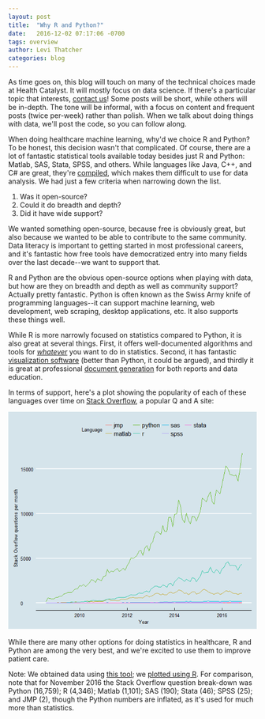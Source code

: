 ```yaml
---
layout: post
title:  "Why R and Python?"
date:   2016-12-02 07:17:06 -0700
tags: overview
author: Levi Thatcher
categories: blog
---
```

As time goes on, this blog will touch on many of the technical choices made at Health Catalyst. It will mostly focus on data science. If there's a particular topic that interests, [contact us](http://healthcare.ai/contact.html)! Some posts will be short, while others will be in-depth. The tone will be informal, with a focus on content and frequent posts (twice per-week) rather than polish. When we talk about doing things with data, we'll post the code, so you can follow along.

When doing healthcare machine learning, why'd we choice R and Python? To be honest, this decision wasn't that complicated. Of course, there are a lot of fantastic statistical tools available today besides just R and Python: Matlab, SAS, Stata, SPSS, and others. While languages like Java, C++, and C# are great, they're [compiled](https://en.wikipedia.org/wiki/Compiled_language), which makes them difficult to use for data analysis. We had just a few criteria when narrowing down the list.

1. Was it open-source? 
2. Could it do breadth and depth? 
3. Did it have wide support?

We wanted something open-source, because free is obviously great, but also because we wanted to be able to contribute to the same community. Data literacy is important to getting started in most professional careers, and it's fantastic how free tools have democratized entry into many fields over the last decade--we want to support that.

R and Python are the obvious open-source options when playing with data, but how are they on breadth and depth as well as community support? Actually pretty fantastic. Python is often known as the Swiss Army knife of programming languages--it can support machine learning, web development, web scraping, desktop applications, etc. It also supports these things well.

While R is more narrowly focused on statistics compared to Python, it is also great at several things. First, it offers well-documented algorithms and tools for [*whatever*](https://cran.r-project.org/web/views/) you want to do in statistics. Second, it has fantastic [visualization software](http://tutorials.iq.harvard.edu/R/Rgraphics/Rgraphics.html) (better than Python, it could be argued), and thirdly it is great at professional [document generation](http://yihui.name/knitr/) for both reports and data education.

In terms of support, here's a plot showing the popularity of each of these languages over time on [Stack Overflow](http://stackoverflow.com/), a popular Q and A site:

![Popularity Plot](../assets/LanguageComparisonOverTime.png)

While there are many other options for doing statistics in healthcare, R and Python are among the very best, and we're excited to use them to improve patient care.

Note: We obtained data using [this tool](https://data.stackexchange.com/stackoverflow/query/596780/language-trends-questions-per-tag-per-month); we [plotted using R](https://gist.github.com/levithatcher/130ee5d6586839ceeb3975e0afee9b65). For comparison, note that for November 2016 the Stack Overflow question break-down was Python (16,759); R (4,346); Matlab (1,101); SAS (190); Stata (46); SPSS (25); and JMP (2), though the Python numbers are inflated, as it's used for much more than statistics. 
